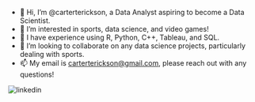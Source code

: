 - 👋 Hi, I’m @carterterickson, a Data Analyst aspiring to become a Data Scientist.
- 👀 I’m interested in sports, data science, and video games!
- 🌱 I have experience using R, Python, C++, Tableau, and SQL.
- 💞️ I’m looking to collaborate on any data science projects, particularly dealing with sports.
- 📫 My email is carterterickson@gmail.com, please reach out with any questions!

![linkedin](https://img.shields.io/badge/Linkedin-0e76a8?style=for-the-badge&logo=Linkedin&logoColor=white)
